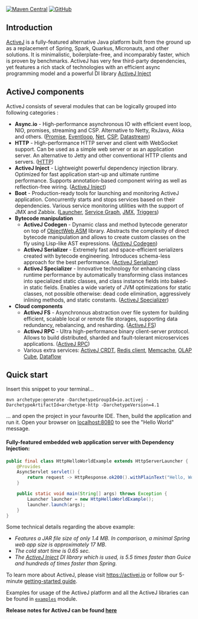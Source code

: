 [![Maven Central](https://img.shields.io/maven-central/v/io.activej/activej)](https://mvnrepository.com/artifact/io.activej)
[![GitHub](https://img.shields.io/github/license/activej/activej)](https://github.com/activej/activej/blob/master/LICENSE)

## Introduction

[ActiveJ](https://activej.io) is a fully-featured alternative Java platform built from the ground up as a replacement of
Spring, Spark, Quarkus, Micronauts, and other solutions. It is minimalistic, boilerplate-free, and incomparably faster,
which is proven by benchmarks. ActiveJ has very few third-party dependencies, yet features a rich stack of technologies
with an efficient async programming model and a powerful DI library [ActiveJ Inject](https://inject.activej.io)

## ActiveJ components

ActiveJ consists of several modules that can be logically grouped into following categories :

* **Async.io** - High-performance asynchronous IO with efficient event loop, NIO, promises,
  streaming and CSP. Alternative to Netty, RxJava, Akka and others. ([Promise](https://activej.io/promise),
  [Eventloop](https://activej.io/eventloop), [Net](https://activej.io/net),
  [CSP](https://activej.io/csp), [Datastream](https://activej.io/datastream))
* **HTTP** - High-performance HTTP server and client with WebSocket support. Can be used as a simple web server or as an
  application server. An alternative to Jetty and other conventional HTTP clients and
  servers. ([HTTP](https://activej.io/http))
* **ActiveJ Inject** - Lightweight powerful dependency injection library. Optimized for fast application start-up and
  ultimate runtime performance. Supports annotation-based component wiring as well as reflection-free
  wiring. ([ActiveJ Inject](https://inject.activej.io/))
* **Boot** - Production-ready tools for launching and monitoring ActiveJ application.
  Concurrently starts and stops services based on their dependencies. Various service monitoring
  utilities with the support of JMX and Zabbix. ([Launcher](https://activej.io/launcher), 
  [Service Graph](https://activej.io/service-graph), [JMX](https://github.com/activej/activej/tree/master/boot-jmx), 
  [Triggers](https://github.com/activej/activej/tree/master/boot-triggers))
* **Bytecode manipulation**
    * **ActiveJ Codegen** - Dynamic class and method bytecode generator on top of [ObjectWeb ASM](https://asm.ow2.io/)
      library. Abstracts the complexity of direct bytecode manipulation and allows to create custom classes on the
      fly using Lisp-like AST expressions. ([ActiveJ Codegen](https://codegen.activej.io/))
    * **ActiveJ Serializer** - Extremely fast and space-efficient serializers created with bytecode engineering.
      Introduces schema-less approach for the best performance. ([ActiveJ Serializer](https://serializer.activej.io/))
    * **ActiveJ Specializer** - Innovative technology for enhancing class runtime performance by automatically 
      transforming class instances into specialized static classes, and class
      instance fields into baked-in static fields. Enables a wide variety of JVM optimizations for
      static classes, not possible otherwise: dead code elimination, aggressively inlining
      methods, and static constants. ([ActiveJ Specializer](https://specializer.activej.io/))
* **Cloud components**
    * **ActiveJ FS** - Asynchronous abstraction over file system for building efficient, scalable local or remote 
      file storages, supporting data redundancy, rebalancing, and resharding.
      ([ActiveJ FS](https://fs.activej.io/))
    * **ActiveJ RPC** - Ultra high-performance binary client-server protocol. Allows to build distributed, 
      sharded and fault-tolerant microservices applications. ([ActiveJ RPC](https://rpc.activej.io/))
    * Various extra services:
      [ActiveJ CRDT](https://crdt.activej.io/),
      [Redis client](https://github.com/activej/activej/tree/master/extra/cloud-redis),
      [Memcache](https://github.com/activej/activej/tree/master/extra/cloud-memcache),
      [OLAP Cube](https://github.com/activej/activej/tree/master/extra/cloud-lsmt-cube),
      [Dataflow](https://github.com/activej/activej/tree/master/extra/cloud-dataflow)

## Quick start

Insert this snippet to your terminal...

```
mvn archetype:generate -DarchetypeGroupId=io.activej -DarchetypeArtifactId=archetype-http -DarchetypeVersion=4.1
```

... and open the project in your favourite IDE. Then, build the application and run it. Open your browser
on [localhost:8080](http://localhost:8080)
to see the "Hello World" message.

#### Fully-featured embedded web application server with Dependency Injection:

```java
public final class HttpHelloWorldExample extends HttpServerLauncher {
    @Provides
    AsyncServlet servlet() {
        return request -> HttpResponse.ok200().withPlainText("Hello, World!");
    }

    public static void main(String[] args) throws Exception {
        Launcher launcher = new HttpHelloWorldExample();
        launcher.launch(args);
    }
}
```

Some technical details regarding the above example:

- *Features a JAR file size of only 1.4 MB. In comparison, a minimal Spring web app size is approximately 17 MB*.
- *The cold start time is 0.65 sec.*
- *The [ActiveJ Inject](https://inject.activej.io) DI library which is used, is 5.5 times faster than Guice and hundreds
  of times faster than Spring.*

To learn more about ActiveJ, please visit https://activej.io or follow our
5-minute [getting-started guide](https://activej.io/tutorials/getting-started).

Examples for usage of the ActiveJ platform and all the ActiveJ libraries can be found
in [`examples`](https://github.com/activej/activej/tree/master/examples) module.

**Release notes for ActiveJ can be found [here](https://activej.io/blog/release-notes)**